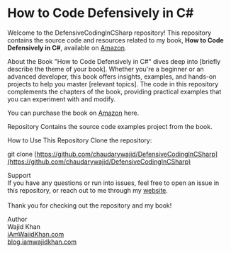 # How to Code Defensively in C#

Welcome to the DefensiveCodingInCSharp repository! This repository contains the source code and resources related to my book, **How to Code Defensively in C#**, available on [Amazon](https://www.amazon.com/dp/B0DJFHNR6C).

About the Book
"How to Code Defensively in C#" dives deep into [briefly describe the theme of your book]. Whether you're a beginner or an advanced developer, this book offers insights, examples, and hands-on projects to help you master [relevant topics]. The code in this repository complements the chapters of the book, providing practical examples that you can experiment with and modify.

You can purchase the book on [Amazon](https://www.amazon.com/stores/Wajid-Khan/author/B0C6B4KFH8) here.

Repository Contains the source code examples project from the book.

How to Use This Repository
Clone the repository:

git clone [https://github.com/chaudarywajid/DefensiveCodingInCSharp](https://github.com/chaudarywajid/DefensiveCodingInCSharp)

Support <br />
If you have any questions or run into issues, feel free to open an issue in this repository, or reach out to me through my [website](https://iamwajidkhan.com).
<br /><br/>
Thank you for checking out the repository and my book! <br />

Author <br />
Wajid Khan <br />
[iAmWajidKhan.com](iAmWajidKhan.com) <br />
[blog.iamwajidkhan.com](blog.iamwajidkhan.com)
